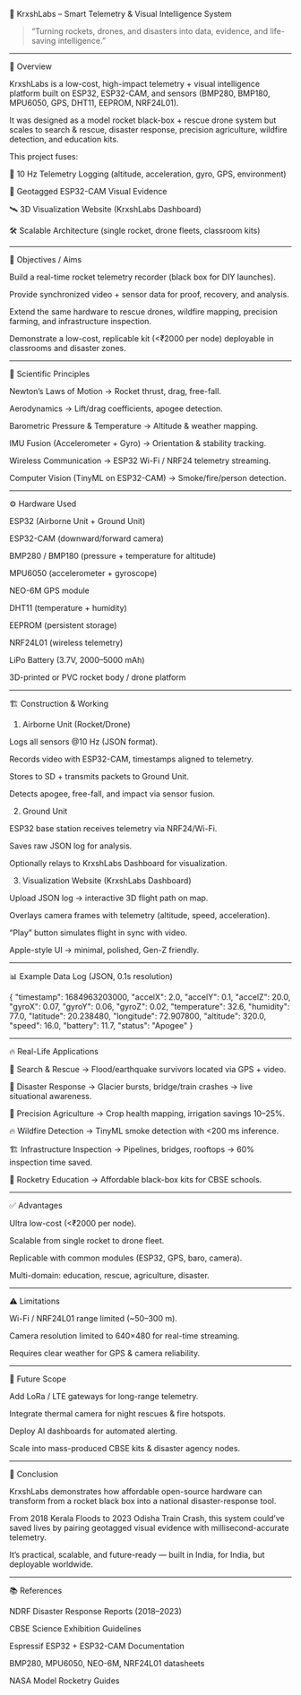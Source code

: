 🚀 KrxshLabs – Smart Telemetry & Visual Intelligence System

> “Turning rockets, drones, and disasters into data, evidence, and life-saving intelligence.”








---

📌 Overview

KrxshLabs is a low-cost, high-impact telemetry + visual intelligence platform built on ESP32, ESP32-CAM, and sensors (BMP280, BMP180, MPU6050, GPS, DHT11, EEPROM, NRF24L01).

It was designed as a model rocket black-box + rescue drone system but scales to search & rescue, disaster response, precision agriculture, wildfire detection, and education kits.

This project fuses:

📡 10 Hz Telemetry Logging (altitude, acceleration, gyro, GPS, environment)

🎥 Geotagged ESP32-CAM Visual Evidence

🛰 3D Visualization Website (KrxshLabs Dashboard)

🛠 Scalable Architecture (single rocket, drone fleets, classroom kits)



---

🎯 Objectives / Aims

Build a real-time rocket telemetry recorder (black box for DIY launches).

Provide synchronized video + sensor data for proof, recovery, and analysis.

Extend the same hardware to rescue drones, wildfire mapping, precision farming, and infrastructure inspection.

Demonstrate a low-cost, replicable kit (<₹2000 per node) deployable in classrooms and disaster zones.



---

🔬 Scientific Principles

Newton’s Laws of Motion → Rocket thrust, drag, free-fall.

Aerodynamics → Lift/drag coefficients, apogee detection.

Barometric Pressure & Temperature → Altitude & weather mapping.

IMU Fusion (Accelerometer + Gyro) → Orientation & stability tracking.

Wireless Communication → ESP32 Wi-Fi / NRF24 telemetry streaming.

Computer Vision (TinyML on ESP32-CAM) → Smoke/fire/person detection.



---

⚙️ Hardware Used

ESP32 (Airborne Unit + Ground Unit)

ESP32-CAM (downward/forward camera)

BMP280 / BMP180 (pressure + temperature for altitude)

MPU6050 (accelerometer + gyroscope)

NEO-6M GPS module

DHT11 (temperature + humidity)

EEPROM (persistent storage)

NRF24L01 (wireless telemetry)

LiPo Battery (3.7V, 2000–5000 mAh)

3D-printed or PVC rocket body / drone platform



---

🏗 Construction & Working

1. Airborne Unit (Rocket/Drone)

Logs all sensors @10 Hz (JSON format).

Records video with ESP32-CAM, timestamps aligned to telemetry.

Stores to SD + transmits packets to Ground Unit.

Detects apogee, free-fall, and impact via sensor fusion.



2. Ground Unit

ESP32 base station receives telemetry via NRF24/Wi-Fi.

Saves raw JSON log for analysis.

Optionally relays to KrxshLabs Dashboard for visualization.



3. Visualization Website (KrxshLabs Dashboard)

Upload JSON log → interactive 3D flight path on map.

Overlays camera frames with telemetry (altitude, speed, acceleration).

“Play” button simulates flight in sync with video.

Apple-style UI → minimal, polished, Gen-Z friendly.





---

📊 Example Data Log (JSON, 0.1s resolution)

{
  "timestamp": 1684963203000,
  "accelX": 2.0,
  "accelY": 0.1,
  "accelZ": 20.0,
  "gyroX": 0.07,
  "gyroY": 0.06,
  "gyroZ": 0.02,
  "temperature": 32.6,
  "humidity": 77.0,
  "latitude": 20.238480,
  "longitude": 72.907800,
  "altitude": 320.0,
  "speed": 16.0,
  "battery": 11.7,
  "status": "Apogee"
}


---

🔥 Real-Life Applications

🛟 Search & Rescue → Flood/earthquake survivors located via GPS + video.

🌋 Disaster Response → Glacier bursts, bridge/train crashes → live situational awareness.

🌾 Precision Agriculture → Crop health mapping, irrigation savings 10–25%.

🔥 Wildfire Detection → TinyML smoke detection with <200 ms inference.

🏗 Infrastructure Inspection → Pipelines, bridges, rooftops → 60% inspection time saved.

🚀 Rocketry Education → Affordable black-box kits for CBSE schools.



---

✅ Advantages

Ultra low-cost (<₹2000 per node).

Scalable from single rocket to drone fleet.

Replicable with common modules (ESP32, GPS, baro, camera).

Multi-domain: education, rescue, agriculture, disaster.



---

⚠️ Limitations

Wi-Fi / NRF24L01 range limited (~50–300 m).

Camera resolution limited to 640×480 for real-time streaming.

Requires clear weather for GPS & camera reliability.



---

🚀 Future Scope

Add LoRa / LTE gateways for long-range telemetry.

Integrate thermal camera for night rescues & fire hotspots.

Deploy AI dashboards for automated alerting.

Scale into mass-produced CBSE kits & disaster agency nodes.



---

📌 Conclusion

KrxshLabs demonstrates how affordable open-source hardware can transform from a rocket black box into a national disaster-response tool.

From 2018 Kerala Floods to 2023 Odisha Train Crash, this system could’ve saved lives by pairing geotagged visual evidence with millisecond-accurate telemetry.

It’s practical, scalable, and future-ready — built in India, for India, but deployable worldwide.


---

📚 References

NDRF Disaster Response Reports (2018–2023)

CBSE Science Exhibition Guidelines

Espressif ESP32 + ESP32-CAM Documentation

BMP280, MPU6050, NEO-6M, NRF24L01 datasheets

NASA Model Rocketry Guides

